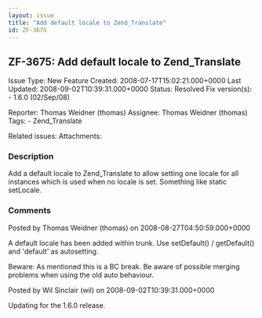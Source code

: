 ```yaml
---
layout: issue
title: "Add default locale to Zend_Translate"
id: ZF-3675
---
```


ZF-3675: Add default locale to Zend\_Translate
----------------------------------------------

 Issue Type: New Feature Created: 2008-07-17T15:02:21.000+0000 Last Updated: 2008-09-02T10:39:31.000+0000 Status: Resolved Fix version(s): - 1.6.0 (02/Sep/08)
 
 Reporter:  Thomas Weidner (thomas)  Assignee:  Thomas Weidner (thomas)  Tags: - Zend\_Translate
 
 Related issues: 
 Attachments: 
### Description

Add a default locale to Zend\_Translate to allow setting one locale for all instances which is used when no locale is set. Something like static setLocale.

 

 

### Comments

Posted by Thomas Weidner (thomas) on 2008-08-27T04:50:59.000+0000

A default locale has been added within trunk. Use setDefault() / getDefault() and 'default' as autosetting.

Beware: As mentioned this is a BC break. Be aware of possible merging problems when using the old auto behaviour.

 

 

Posted by Wil Sinclair (wil) on 2008-09-02T10:39:31.000+0000

Updating for the 1.6.0 release.

 

 